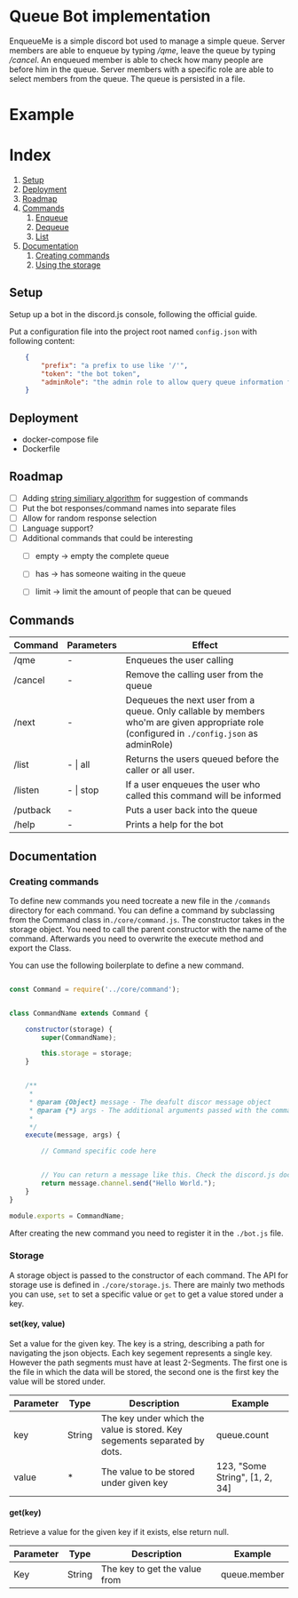 
# Queue Bot implementation
EnqueueMe is a simple discord bot used to manage a simple queue. Server members are able to enqueue by typing */qme*, leave the queue by typing */cancel*. An enqueued member is able to check how many people are before him in the queue. Server members with a specific role are able to select members from the queue. The queue is persisted in a file.


# Example




# Index

1. [Setup](#Setup)
2. [Deployment](#Deployment)
3. [Roadmap](#Roadmap)
4. [Commands](#Commands)
    1. [Enqueue](#Endqueue)
    2. [Dequeue](#Dequeue)
    3. [List](#List)
5. [Documentation](#Documentation)
    1. [Creating commands](#Creating-commands)
    2. [Using the storage](#Storage)



## Setup

Setup up a bot in the discord.js console, following the official guide.


Put a configuration file into the project root named `config.json` with following content:

```json
    {
        "prefix": "a prefix to use like '/'",
        "token": "the bot token",
        "adminRole": "the admin role to allow query queue information from the bot"
    }
```

## Deployment

- docker-compose file
- Dockerfile


## Roadmap

- [ ] Adding [string similiary algorithm](https://itnext.io/string-similarity-the-basic-know-your-algorithms-guide-3de3d7346227) for suggestion of commands 
- [ ] Put the bot responses/command names into separate files
- [ ] Allow for random response selection
- [ ] Language support?
- [ ] Additional commands that could be interesting
    - [ ] empty -> empty the complete queue
    - [ ] has -> has someone waiting in the queue
    - [ ] limit -> limit the amount of people that can be queued


## Commands

| Command | Parameters | Effect
| --- |--- | ---
| /qme | - | Enqueues the user calling
| /cancel | - | Remove the calling user from the queue
| /next | - | Dequeues the next user from a queue. Only callable by members who'm are given appropriate role (configured in `./config.json` as adminRole)
| /list | - \| all | Returns the users queued before the caller or all user.
| /listen | - \| stop | If a user enqueues the user who called this command will be informed
| /putback | - | Puts a user back into the queue
| /help | - | Prints a help for the bot




## Documentation


### Creating commands

To define new commands you need tocreate a new file in the `/commands` directory for each command. You can define a command by subclassing from the Command class in`./core/command.js`. The constructor takes in the storage object. You need to call the parent constructor with the name of the command. Afterwards you need to overwrite the execute method and export the Class.

You can use the following boilerplate to define a new command.


```js

const Command = require('../core/command');


class CommandName extends Command {

    constructor(storage) {
        super(CommandName); 

        this.storage = storage;
    }


    /**
     * 
     * @param {Object} message - The deafult discor message object
     * @param {*} args - The additional arguments passed with the command
     * 
     */
    execute(message, args) {

        // Command specific code here


        // You can return a message like this. Check the discord.js documentation for more information
        return message.channel.send("Hello World."); 
    }
}

module.exports = CommandName;
```

After creating the new command you need to register it in the `./bot.js` file. 

### Storage

A storage object is passed to the constructor of each command. The API for storage use is defined in `./core/storage.js`.
There are mainly two methods you can use, `set` to set a specific value or `get` to get a value stored under a key.


#### set(key, value)
Set a value for the given key. The key is a string, describing a path for navigating the json objects. Each key segement represents a single key. However the path segments must have at least 2-Segments. The first one is the file in which the data will be stored, the second one is the first key the value will be stored under.

| Parameter | Type | Description | Example
| --- | --- | --- | ---
| key | String | The key under which the value is stored. Key segements separated by dots. | queue.count
| value | * | The value to be stored under given key | 123, "Some String", [1, 2, 34]


#### get(key)
Retrieve a value for the given key if it exists, else return null.

| Parameter | Type | Description | Example
| --- | --- | --- | ---
| Key  | String | The key to get the value from | queue.member 
